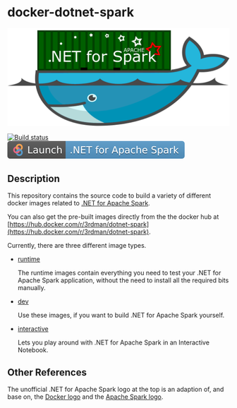 # docker-dotnet-spark

![Icon](resource/docker-dotnet-spark.png)

[![Build status](https://ci.appveyor.com/api/projects/status/70p9mg7r670evo7m?svg=true)](https://ci.appveyor.com/project/indy/docker-dotnet-spark) &nbsp;&nbsp; [![Binder](resource/dotnet-spark-binder.svg)](https://mybinder.org/v2/gh/indy-3rdman/docker-dotnet-spark/master?urlpath=lab)

## Description

This repository contains the source code to build a variety of different docker images related to [.NET for Apache Spark](https://dotnet.microsoft.com/apps/data/spark).

You can also get the pre-built images directly from the the docker hub at [https://hub.docker.com/r/3rdman/dotnet-spark](https://hub.docker.com/r/3rdman/dotnet-spark).

Currently, there are three different image types.

- [runtime](images/runtime/README.md)

   The runtime images contain everything you need to test your .NET for Apache Spark application, without the need to install all the required bits manually.

- [dev](images/dev/README.md)

  Use these images, if you want to build .NET for Apache Spark yourself.

- [interactive](images/interactive/README.md)

  Lets you play around with .NET for Apache Spark in an Interactive Notebook.

## Other References

The unofficial .NET for Apache Spark logo at the top is an adaption of, and base on, the [Docker logo](https://en.wikipedia.org/wiki/Docker_(software)#/media/File:Docker_(container_engine)_logo.svg) and the [Apache Spark logo](https://en.wikipedia.org/wiki/Apache_Spark#/media/File:Apache_Spark_logo.svg).